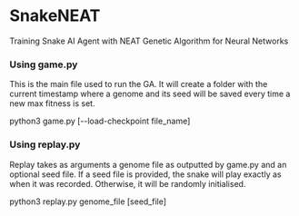 # SnakeNEAT
Training Snake AI Agent with NEAT Genetic Algorithm for Neural Networks

### Using game.py

This is the main file used to run the GA. It will create a folder with the current timestamp where a genome and its seed will be saved every time a new max fitness is set.

python3 game.py [--load-checkpoint file_name]

### Using replay.py

Replay takes as arguments a genome file as outputted by game.py and an optional seed file. If a seed file is provided, the snake will play exactly as when it was recorded. Otherwise, it will be randomly initialised.

python3 replay.py genome_file [seed_file]
